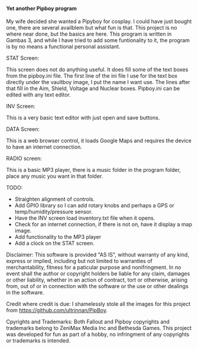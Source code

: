 #### Yet another Pipboy program

My wife decided she wanted a Pipyboy for cosplay. I could have just bought one, there are several availblem but what fun is that. This project is no where near done, but the basics are here. This program is written in Gambas 3, and while I have tried to add some funtionality to it, the program is by no means a functional personal assistant.

STAT Screen:

This screen does not do anything useful. It does fill some of the text boxes from the pipboy.ini file. The first line of the ini file I use for the text box directly under the vaultboy image, I put the name I want use. The lines after that fill in the Aim, Shield, Voltage and Nuclear boxes. Pipboy.ini can be edited with any text editor.

INV Screen:

This is a very basic text editor with just open and save buttons.

DATA Screen:

This is a web browser control, it loads Google Maps and requires the device to have an internet connection.

RADIO screen:

This is a basic MP3 player, there is a music folder in the program folder, place any music you want in that folder.

TODO:

- Straighten alignment of controls.
- Add GPIO library so I can add rotary knobs and perhaps a GPS or temp/humidity/pressure sensor.
- Have the INV screen load inventory.txt file when it opens.
- Check for an internet connection, if there is not on, have it display a map image.
- Add functionality to the MP3 player
- Add a clock on the STAT screen.

Disclaimer: This software is provided "AS IS", without warranty of any kind, express or implied, including but not limited to warranties of merchantability, fitness for a paticular purpose and nonifringment. In no event shall the author or copyright holders be liable for any claim, damages or other liability, whether in an action of contract, tort or otherwise, arising from, out of or in connection with the software or the use or other dealings in the software.

Credit where credit is due:
I shamelessly stole all the images for this project from https://github.com/ultrinnan/PipBoy.

Cpyrights and Trademarks:
Both Fallout and Pipboy copyrights and trademarks belong to ZeniMax Media Inc and Bethesda Games. This project was developed for fun as part of a hobby, no infringment of any copyrights or trademarks is intended.